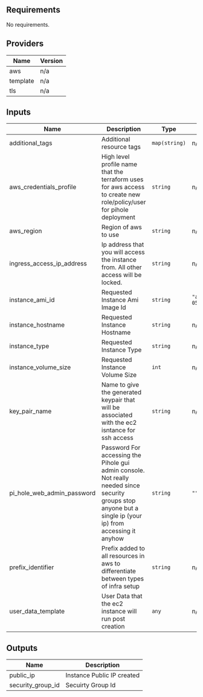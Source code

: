 ## Requirements

No requirements.

## Providers

| Name | Version |
|------|---------|
| aws | n/a |
| template | n/a |
| tls | n/a |

## Inputs

| Name | Description | Type | Default | Required |
|------|-------------|------|---------|:--------:|
| additional\_tags | Additional resource tags | `map(string)` | n/a | yes |
| aws\_credentials\_profile | High level profile name that the terraform uses for aws access to create new role/policy/user for pihole deployment | `string` | n/a | yes |
| aws\_region | Region of aws to use | `string` | n/a | yes |
| ingress\_access\_ip\_address | Ip address that you will access the instance from. All other access will be locked. | `string` | n/a | yes |
| instance\_ami\_id | Requested Instance Ami Image Id | `string` | `"ami-05c424d59413a2876"` | no |
| instance\_hostname | Requested Instance Hostname | `string` | n/a | yes |
| instance\_type | Requested Instance Type | `string` | n/a | yes |
| instance\_volume\_size | Requested Instance Volume Size | `int` | n/a | yes |
| key\_pair\_name | Name to give the generated keypair that will be associated with the ec2 isntance for ssh access | `string` | n/a | yes |
| pi\_hole\_web\_admin\_password | Password For accessing the Pihole gui admin console. Not really needed since security groups stop anyone but a single ip (your ip) from accessing it anyhow | `string` | `""` | no |
| prefix\_identifier | Prefix added to all resources in aws to differentiate between types of infra setup | `string` | n/a | yes |
| user\_data\_template | User Data that the ec2 instance will run post creation | `any` | n/a | yes |

## Outputs

| Name | Description |
|------|-------------|
| public\_ip | Instance Public IP created |
| security\_group\_id | Secuirty Group Id |
